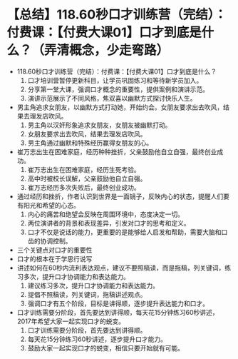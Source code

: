 # 【总结】118.60秒口才训练营（完结）：付费课：【付费大课01】口才到底是什么？（弄清概念，少走弯路）

-   118.60秒口才训练营（完结）：付费课：【付费大课01】口才到底是什么？
    1.  口才培训营暂停更新科目，让学员巩固练习和等待新学员加入。
    2.  分享第一堂大课，强调口才概念的重要性，提供案例和演讲示范。
    3.  演讲示范展示了不同风格，焦双喜以幽默方式探讨快乐人生。
-   男主角追求女朋友，以幽默方式打动她，开始约会。女朋友要求出去吹风，结果去理发店吹风。
    1.  男主角以汉奸形象追求女朋友，女朋友被幽默打动。
    2.  女朋友要求出去吹风，结果去理发店吹风。
    3.  男主角通过幽默和特殊经历赢得女朋友的心。
-   崔万志出生在困难家庭，经历种种挫折，父亲鼓励他自立自强，最终创业成功。
    1.  崔万志出生在困难家庭，经历生死考验。
    2.  高中时被校长误解，父亲鼓励他自立自强。
    3.  崔万志经历多次失败后，最终创业成功。
-   通过经历和挫折，作者认识到世界是一面镜子，反映内心的状态，提醒人们要有阳光和希望的心态。
    1.  内心的痛苦和绝望会反映在周围环境中，态度决定一切。
    2.  两位演讲者的背景和表现差异，引发对口才的思考和定义。
    3.  口才不仅是说话的能力，更重要的是能够给人启发和帮助，需要大脑和口齿的协调控制。
-   三个关键点对口才的重要性
-   口才的根本在于学思行说写
-   讲述如何在60秒内流利表达观点，建议不要照稿读，而是拖稿，列关键词，练习多次，提升口才协调能力和表达能力。
    1.  建议练习多次，提升口才协调能力和表达能力。
    2.  提倡不照稿读，列关键词，拖稿讲述观点。
    3.  强调口才有五个阶段，目标是讲得顺，逐步提升表达能力和口才。
-   口才训练需要分阶段，首先要达到讲得顺，每天花15分钟练习60秒讲述，2017年希望大家一起实现口才的蜕变。
    1.  口才训练需要分阶段，首先要达到讲得顺。
    2.  每天花15分钟练习60秒讲述，逐步提升口才能力。
    3.  鼓励大家一起实现口才的蜕变，相信只要开始就有可能。